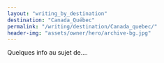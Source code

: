 ```yaml
---
layout: "writing_by_destination"
destination: "Canada_Québec"
permalink: "/writing/destination/Canada_quebec/"
header-img: "assets/owner/hero/archive-bg.jpg"
---
```


Quelques info au sujet de....